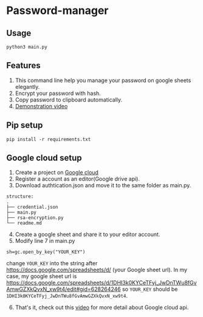 # Password-manager
## Usage
```
python3 main.py
```
## Features
1. This command line help you manage your password on google sheets elegantly.
2. Encrypt your password with hash.
3. Copy password to clipboard automatically.
4. [Demonstration video](https://youtu.be/SfdZxzV8e0g)

## Pip setup
```
pip install -r requirements.txt
```
## Google cloud setup
1. Create a project on [Google cloud](https://cloud.google.com/)
2. Register a account as an editor(Google drive api).
3. Download authtication.json and move it to the same folder as main.py.
```
structure:
.
├── credential.json
├── main.py
├── rsa-encryption.py
└── readme.md
```

4. Create a google sheet and share it to your editor account.
5. Modify line 7 in main.py
```
sh=gc.open_by_key("YOUR_KEY")
```
change `YOUR_KEY` into the string after https://docs.google.com/spreadsheets/d/ (your Google sheet url).
In my case, my google sheet url is https://docs.google.com/spreadsheets/d/1DHI3k0KYCeTFyj_JwDnTWu8fGvAmwGZXkQvxN_xw9t4/edit#gid=628264246
so `YOUR_KEY` should be `1DHI3k0KYCeTFyj_JwDnTWu8fGvAmwGZXkQvxN_xw9t4`.

6. That's it, check out this [video](https://www.youtube.com/watch?v=T1vqS1NL89E&t=307s) for more detail about Google cloud api.
